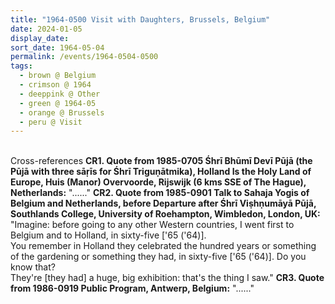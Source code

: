 ```yaml
---
title: "1964-0500 Visit with Daughters, Brussels, Belgium"
date: 2024-01-05
display_date: 
sort_date: 1964-05-04
permalink: /events/1964-0504-0500
tags:
  - brown @ Belgium
  - crimson @ 1964
  - deeppink @ Other
  - green @ 1964-05
  - orange @ Brussels
  - peru @ Visit
---
```


<br>

<wave-list>
  <list-title color="DarkSeaGreen" width="80">Cross-references</list-title>
  <list-item color="BlanchedAlmond" width="250"><b>CR1. Quote from 1985-0705 Śhrī Bhūmī Devī Pūjā (the Pūjā with three sāṛīs for Śhrī Triguṇātmika), Holland Is the Holy Land of Europe, Huis (Manor) Overvoorde, Rijswijk (6 kms SSE of The Hague), Netherlands:</b> "......"</list-item>
  <list-item color="Lavender" width="250"><b>CR2. Quote from 1985-0901 Talk to Sahaja Yogis of Belgium and Netherlands, before Departure after Śhrī Viṣhṇumāyā Pūjā, Southlands College, University of Roehampton, Wimbledon, London, UK:</b> "Imagine: before going to any other Western countries, I went first to Belgium and to Holland, in sixty-five ['65 ('64)].<br>
You remember in Holland they celebrated the hundred years or something of the gardening or something they had, in sixty-five ['65 ('64)]. Do you know that?<br>
They're [they had] a huge, big exhibition: that's the thing I saw."</list-item>
  <list-item color="BlanchedAlmond" width="250"><b>CR3. Quote from 1986-0919 Public Program, Antwerp, Belgium:</b> "......"</list-item>   
</wave-list>